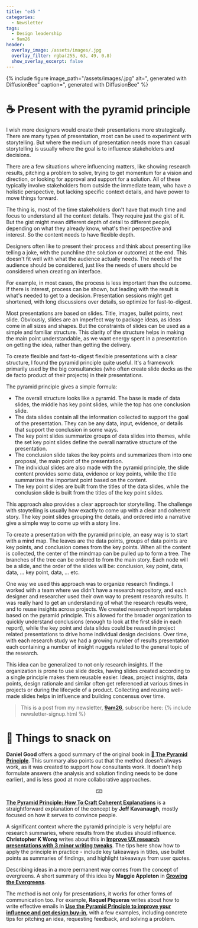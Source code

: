 ```yaml
---
title: "e45 "
categories:
  - Newsletter
tags:
  - Design leadership
  - 9am26
header:
  overlay_image: /assets/images/.jpg
  overlay_filter: rgba(255, 63, 49, 0.8)
  show_overlay_excerpt: false
---
```



{% include figure image_path="/assets/images/.jpg" alt=", generated with DiffusionBee" caption=", generated with DiffusionBee" %}

# ☕ Present with the pyramid principle

I wish more designers would create their presentations more strategically. There are many types of presentation, most can be used to experiment with storytelling. But where the medium of presentation needs more than casual storytelling is usually where the goal is to influence stakeholders and decisions.

There are a few situations where influencing matters, like showing research results, pitching a problem to solve, trying to get momentum for a vision and direction, or looking for approval and support for a solution. All of these typically involve stakeholders from outside the immediate team, who have a holistic perspective, but lacking specific context details, and have power to move things forward.

The thing is, most of the time stakeholders don't have that much time and focus to understand all the context details. They require just the gist of it. But the gist might mean different depth of detail to different people, depending on what they already know, what's their perspective and interest. So the content needs to have flexible depth.

Designers often like to present their process and think about presenting like telling a joke, with the punchline (the solution or outcome) at the end. This doesn't fit well with what the audience actually needs. The needs of the audience should be considered, just like the needs of users should be considered when creating an interface.

For example, in most cases, the process is less important than the outcome. If there is interest, process can be shown, but leading with the result is what's needed to get to a decision. Presentation sessions might get shortened, with long discussions over details, so optimize for fast-to-digest. 

Most presentations are based on slides. Title, images, bullet points, next slide. Obviously, slides are an imperfect way to package ideas, as ideas come in all sizes and shapes. But the constraints of slides can be used as a simple and familiar structure. This clarity of the structure helps in making the main point understandable, as we want energy spent in a presentation on getting the idea, rather than getting the delivery.

To create flexible and fast-to-digest flexible presentations with a clear structure, I found the pyramid principle quite useful. It's a framework primarily used by the big consultancies (who often create slide decks as the de facto product of their projects) in their presentations. 

The pyramid principle gives a simple formula:
- The overall structure looks like a pyramid. The base is made of data slides, the middle has key point slides, while the top has one conclusion slide.
- The data slides contain all the information collected to support the goal of the presentation. They can be any data, input, evidence, or details that support the conclusion in some ways.
- The key point slides summarize groups of data slides into themes, while the set key point slides define the overall narrative structure of the presentation.
- The conclusion slide takes the key points and summarizes them into one proposal, the main point of the presentation.
- The individual slides are also made with the pyramid principle, the slide content provides some data, evidence or key points, while the title summarizes the important point based on the content.
- The key point slides are built from the titles of the data slides, while the conclusion slide is built from the titles of the key point sildes.

This approach also provides a clear approach tor storytelling. The challenge with stoytelling is usually how exactly to come up with a clear and coherent story. The key point slides grouping the details, and ordered into a narrative give a simple way to come up with a story line.

To create a presentation with the pyramid principle, an easy way is to start with a mind map. The leaves are the data points, groups of data points are key points, and conclusion comes from the key points. When all the content is collected, the center of the mindmap can be pulled up to form a tree. The branches of the tree can be ordered to from the main story. Each node will be a slide, and the order of the slides will be: conclusion, key point, data, data, ... key point, data, … etc.

One way we used this approach was to organize research findings. I worked with a team where we didn't have a research repository, and each designer and researcher used their own way to present research results. It was really hard to get an understanding of what the research results were, and to reuse insights across projects. We created research report templates based on the pyramid principle. This allowed for the broader organization to quickly understand conclusions (enough to look at the first slide in each report), while the key point and data slides could be reused in project related presentations to drive home individual design decisions. Over time, with each research study we had a growing number of results presentation each containing a number of insight nuggets related to the general topic of the research.

This idea can be generalized to not only research insights. If the organization is prone to use slide decks, having slides created according to a single principle makes them reusable easier. Ideas, project insights, data points, design rationale and similar often get referenced at various times in projects or during the lifecycle of a product. Collecting and reusing well-made slides helps in influence and building concensus over time.

> This is a post from my newsletter, **[9am26](https://polgarp.com/categories/newsletter/)**, subscribe here:
> {% include newsletter-signup.html %}

# 🍪 Things to snack on

**Daniel Good** offers a good summary of the original book in [**📖 The Pyramid Principle**](https://medium.com/make-work-better/the-pyramid-principle-6705da58c582). This summary also points out that the method doesn't always work, as it was created to support how consultants work. It doesn't help formulate answers (the analysis and solution finding needs to be done earlier), and is less good at more collaborative approaches.

<p style="text-align: center;">🁃</p>

[**The Pyramid Principle: How To Craft Coherent Explanations**](https://jeffkavanaugh.net/pyramid-principle-craft-coherent-explanations/) is a straightforward explanation of the concept by **Jeff Kavanaugh**, mostly focused on how it serves to convince people. 

A significant context where the pyramid principle is very helpful are research summaries, where results from the studies should influence. **Christopher K Wong** writes about this in [**Improve UX research presentations with 3 minor writing tweaks**](https://dataanddesign.substack.com/p/improve-ux-research-presentations). The tips here show how to apply the principle in practice - include key takeaways in titles, use bullet points as summaries of findings, and highlight takeaways from user quotes. 

Describing ideas in a more permanent way comes from the concept of evergreens. A short summary of this idea by **Maggie Appleton** in [**Growing the Evergreens**](https://maggieappleton.com/evergreens).

The method is not only for presentations, it works for other forms of communication too. For example, **Raquel Piqueras** writes about how to write effective emails in [**Use the Pyramid Principle to improve your influence and get design buy-in**](https://uxdesign.cc/use-the-pyramid-principle-to-improve-your-influence-and-get-design-buy-in-1a736fa1e54a), with a few examples, including concrete tips for pitching an idea, requesting feedback, and solving a problem.